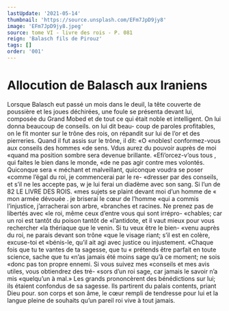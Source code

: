 ```yaml
---
lastUpdate: '2021-05-14'
thumbnail: 'https://source.unsplash.com/EFm7JpD9jy8'
image: 'EFm7JpD9jy8.jpeg'
source: tome VI - livre des rois - P. 081
reign: 'Balasch fils de Pirouz'
tags: []
order: '001'
---
```


# Allocution de Balasch aux Iraniens

Lorsque Balasch eut passé un mois dans le deuil,
la tête couverte de poussière et les joues déchirées,
une foule se présenta devant lui, composée du Grand Mobed et de tout ce qui était noble et intelligent. On lui donna beaucoup de conseils. on lui dit beau- coup de paroles profitables, on le fit monter sur le trône des rois, on répandit sur lui de l’or et des
pierreries. Quand il fut assis sur le trône, il dit: «O «nobles! conformez-vous aux conseils des hommes «de sens. Vdus aurez du pouvoir auprès de moi «quand ma position sombre sera devenue brillante. «Efi’orcez-v’ous tous , qui faites le bien dans le monde,
«de ne pas agir contre mes volontés. Quiconque sera « méchant et malveillant, quiconque voudra se poser «comme l’égal du roi, je commencerai par le re- «dresser par des conseils, et s’il ne les accepte pas, w je lui ferai un diadème avec son sang. Si l’un de
82 LE LIVRE DES ROIS.
«mes sujets se plaint devant moi d’un homme de « mon armée dévouée . je briserai le cœur de l’homme
«qui a commis l’injustice, j’arracherai son arbre, «branches et racines. Ne prenez pas de libertés avec «le roi, même ceux d’entre vous qui sont irrépro- «chables; car un roi est tantôt du poison tantôt de «l’antidote, et il vaut mieux pour vous rechercher «la thériaque que le venin. Si tu veux être le bien- «venu auprès du roi, ne parais devant son trône «que le visage riant; s’il est en colère, excuse-toi et «bénis-le, qu’il ait agi avec justice ou injustement.
«Chaque fois que tu te vantes de ta sagesse, que tu « prétends être parfait en toute science, sache que tu «n’as jamais été moins sage qu’à ce moment; ne sois
«donc pas ton propre ennemi. Si vous suivez mes «conseils et mes avis utiles, vous obtiendrez des tré- «sors d’un roi sage, car jamais le savoir n’a mis «quelqu’un à mal.»
Les grands prononcèrent des bénédictions sur
lui; ils étaient confondus de sa sagesse. Ils partirent du palais contents, priant Dieu pour. son corps et son âme, le cœur rempli de tendresse pour lui et la langue pleine de souhaits qu’un pareil roi vive à
tout jamais.

